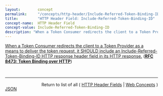 ```yaml
---
layout:        concept
permalink:     "/concepts/http-header/Include-Referred-Token-Binding-ID"
title:         "HTTP Header Field: Include-Referred-Token-Binding-ID"
concept-name:  HTTP Header Field
concept-value: Include-Referred-Token-Binding-ID
description: "When a Token Consumer redirects the client to a Token Provider as a means to deliver the token request, it SHOULD include an Include-Referred-Token-Binding-ID HTTP response header field in its HTTP response."
---
```


[When a Token Consumer redirects the client to a Token Provider as a means to deliver the token request, it SHOULD include an Include-Referred-Token-Binding-ID HTTP response header field in its HTTP response.](http://tools.ietf.org/html/rfc8473#section-5.3 "Read documentation for HTTP Header Field &#34;Include-Referred-Token-Binding-ID&#34;") (**[RFC 8473: Token Binding over HTTP](/specs/IETF/RFC/8473 "This document describes a collection of mechanisms that allow HTTP servers to cryptographically bind security tokens (such as cookies and OAuth tokens) to TLS connections. We describe both first-party and federated scenarios. In a first-party scenario, an HTTP server is able to cryptographically bind the security tokens that it issues to a client -- and that the client subsequently returns to the server -- to the TLS connection between the client and the server. Such bound security tokens are protected from misuse, since the server can generally detect if they are replayed inappropriately, e.g., over other TLS connections. Federated Token Bindings, on the other hand, allow servers to cryptographically bind security tokens to a TLS connection that the client has with a different server than the one issuing the token.")**)

<br/>
<hr/>

<p style="float : left"><a href="./Include-Referred-Token-Binding-ID.json" title="JSON representing this particular Web Concept value">JSON</a></p>
<p style="text-align: right">Return to list of all ( <a href="../http-header/">HTTP Header Fields</a> | <a href="../">Web Concepts</a> )</p>
